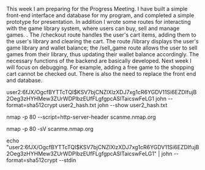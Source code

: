 
This week I am preparing for the Progress Meeting. I have built a simple front-end interface and database for my program, and completed a simple prototype for presentation. In addition I wrote some routes for interacting with the game library system, where users can buy, sell and manage games. . The /checkout route handles the user's cart items, adding them to the user's library and clearing the cart. The route /library displays the user's game library and wallet balance; the /sell_game route allows the user to sell games from their library, thus updating their wallet balance accordingly. The necessary functions of the backend are basically developed. Next week I will focus on debugging. For example, adding a free game to the shopping cart cannot be checked out. There is also the need to replace the front end and database.

user2:$6$fJX/OgcfBYTTcTQI$KSV7bjCNZlXlzXDJ7xg1cR6YGDV11Si6EZDIfujB2Oeg3zHYHMew3ZUrWDPlbzEUfFLgfgpcASlTaicswFeLG1
john --format=sha512crypt user2_hash.txt
john --show user2_hash.txt

nmap -p 80 --script=http-server-header scanme.nmap.org

nmap -p 80 -sV scanme.nmap.org

echo "user2:$6$fJX/OgcfBYTTcTQI$KSV7bjCNZlXlzXDJ7xg1cR6YGDV11Si6EZDIfujB2Oeg3zHYHMew3ZUrWDPlbzEUfFLgfgpcASlTaicswFeLG1" | john --format=sha512crypt --stdin
